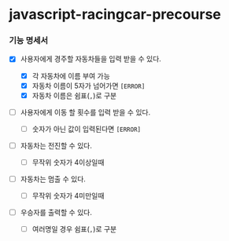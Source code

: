 # javascript-racingcar-precourse

### 기능 명세서

- [x] 사용자에게 경주할 자동차들을 입력 받을 수 있다.

  - [x] 각 자동차에 이름 부여 가능
  - [x] 자동차 이름이 5자가 넘어가면 `[ERROR]`
  - [x] 자동차 이름은 쉼표(`,`)로 구분

- [ ] 사용자에게 이동 할 횟수를 입력 받을 수 있다.

  - [ ] 숫자가 아닌 값이 입력된다면 `[ERROR]`

- [ ] 자동차는 전진할 수 있다.
  - [ ] 무작위 숫자가 4이상일때
- [ ] 자동차는 멈출 수 있다.

  - [ ] 무작위 숫자가 4미만일때

- [ ] 우승자를 출력할 수 있다.
  - [ ] 여러명일 경우 쉼표(`,`)로 구분
